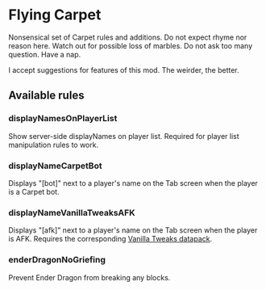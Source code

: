 # Flying Carpet

Nonsensical set of Carpet rules and additions. Do not expect rhyme nor reason here.
Watch out for possible loss of marbles. Do not ask too many question. Have a nap.

I accept suggestions for features of this mod. The weirder, the better.

## Available rules

### displayNamesOnPlayerList

Show server-side displayNames on player list.
Required for player list manipulation rules to work.

### displayNameCarpetBot

Displays "[bot]" next to a player's name on the Tab screen when the player is a Carpet bot.

### displayNameVanillaTweaksAFK

Displays "[afk]" next to a player's name on the Tab screen when the player is AFK.
Requires the corresponding [Vanilla Tweaks datapack](https://vanillatweaks.net/picker/datapacks/).

### enderDragonNoGriefing

Prevent Ender Dragon from breaking any blocks.
